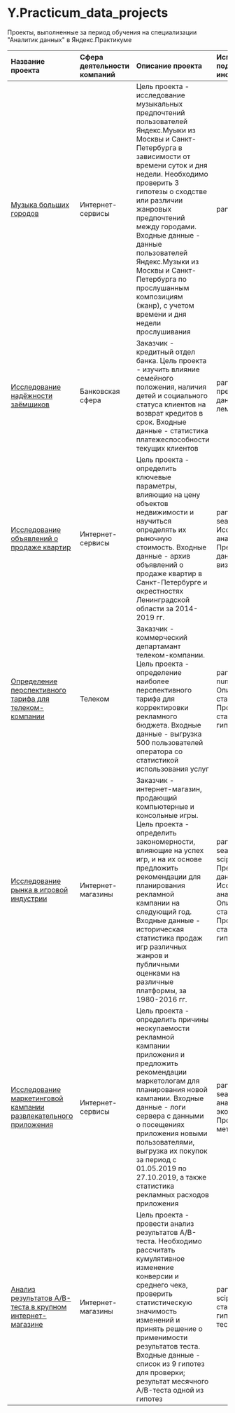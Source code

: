 # Y.Practicum_data_projects
Проекты, выполненные за период обучения на специализации "Аналитик данных" в Яндекс.Практикуме

|Название проекта|Сфера деятельности компаний|Описание проекта|Используемые подходы и инструменты|
|:-------------|:-------------|:--------------|:-----|
|[Музыка больших городов](https://github.com/vdanil61/Y.Practicum_data_projects/blob/main/1_Yandex_music_project.ipynb)|Интернет-сервисы|Цель проекта - исследование музыкальных предпочтений пользователей Яндекс.Муыки из Москвы и Санкт-Петербурга в зависимости от времени суток и дня недели. Необходимо проверить 3 гипотезы о сходстве или различии жанровых предпочтений между городами. Входные данные - данные пользователей Яндекс.Музыки из Москвы и Санкт-Петербурга по прослушанным композициям (жанр), с учетом времени и дня недели прослушивания|pandas|
|[Исследование надёжности заёмщиков](https://github.com/vdanil61/Y.Practicum_data_projects/blob/main/2_Borrowers_research_project.ipynb)|Банковская сфера|Заказчик - кредитный отдел банка. Цель проекта - изучить влияние семейного положения, наличия детей и социального статуса клиентов на возврат кредитов в срок. Входные данные - статистика платежеспособности текущих клиентов|pandas, pymystem3, предобработка данных, лемматизация|
|[Исследование объявлений о продаже квартир](https://github.com/vdanil61/Y.Practicum_data_projects/blob/main/3_Real_estate_research_project.ipynb)|Интернет-сервисы|Цель проекта - определить ключевые параметры, влияющие на цену объектов недвижимости и научиться определять их рыночную стоимость. Входные данные - архив объявлений о продаже квартир в Санкт-Петербурге и окрестностях Ленинградской области за 2014-2019 гг.|pandas, matplotlib, seaborn, Исследовательский анализ данных, Предобработка данных, визуализация|
|[Определение перспективного тарифа для телеком-компании](https://github.com/vdanil61/Y.Practicum_data_projects/blob/main/4_Telecom_tariffs_analysis_project.ipynb)|Телеком|Заказчик - коммерческий департамант телеком-компании. Цель проекта - определение наиболее перспективного тарифа для корректировки рекламного бюджета. Входные данные - выгрузка 500 пользователей оператора со статистикой использования услуг|pandas, matplotlib, numpy, scipy, Описательная статистика, Проверка статистических гипотез|
|[Исследование рынка в игровой индустрии](https://github.com/vdanil61/Y.Practicum_data_projects/blob/main/5_Game_industry_analysis_project.ipynb)|Интернет-магазины|Заказчик - интернет-магазин, продающий компьютерные и консольные игры. Цель проекта - определить закономерности, влияющие на успех игр, и на их основе предложить рекомендации для планирования рекламной кампании на следующий год. Входные данные - историческая статистика продаж игр различных жанров и публичными оценками на различные платформы, за 1980-2016 гг. |pandas, matplotlib, seaborn, numpy, scipy, Предобрабтка данных, Исследовательский анализ данных, Описательная статистика, Проверка статичстических гипотез|
|[Исследование маркетинговой кампании развлекательного приложения](https://github.com/vdanil61/Y.Practicum_data_projects/blob/main/6_Marketing_analysis_project.ipynb)|Интернет-сервисы|Цель проекта - определить причины неокупаемости рекламной кампании приложения и предложить рекомендации маркетологам для планирования новой кампании. Входные данные - логи сервера с данными о посещениях приложения новыми пользователями, выгрузка их покупок за период с 01.05.2019 по 27.10.2019, а также статистика рекламных расходов приложения|pandas, matplotlib, seaborn, Когортный анализ, Юнит-экономика, Продуктовые метрики|
|[Анализ результатов A/B-теста в крупном интернет-магазине](https://github.com/vdanil61/Y.Practicum_data_projects/blob/main/7_Marketing_A/B-testing_project.ipynb)|Интернет-магазины|Цель проекта - провести анализ результатов A/B-теста. Необходимо рассчитать кумулятивное изменение конверсии и среднего чека, проверить статистическую значимость изменений и принять решение о применимости результатов теста. Входные данные - список из 9 гипотез для проверки; результат месячного A/B-теста одной из гипотез|pandas, matplotlib, scipy, Проверка статистических гипотез, A/B-тестирование|
